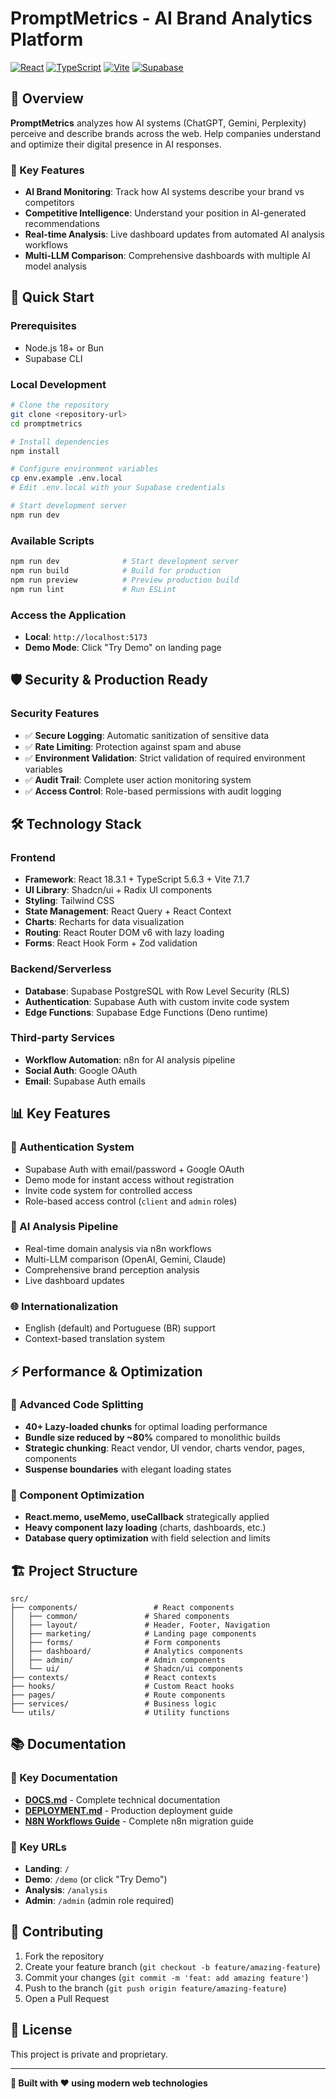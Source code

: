# PromptMetrics - AI Brand Analytics Platform

[![React](https://img.shields.io/badge/React-18.3.1-blue.svg)](https://reactjs.org/)
[![TypeScript](https://img.shields.io/badge/TypeScript-5.6.3-blue.svg)](https://www.typescriptlang.org/)
[![Vite](https://img.shields.io/badge/Vite-7.1.7-646CFF.svg)](https://vitejs.dev/)
[![Supabase](https://img.shields.io/badge/Supabase-2.58.0-green.svg)](https://supabase.com)

## 🌟 Overview

**PromptMetrics** analyzes how AI systems (ChatGPT, Gemini, Perplexity) perceive and describe brands across the web. Help companies understand and optimize their digital presence in AI responses.

### 🎯 Key Features
- **AI Brand Monitoring**: Track how AI systems describe your brand vs competitors
- **Competitive Intelligence**: Understand your position in AI-generated recommendations
- **Real-time Analysis**: Live dashboard updates from automated AI analysis workflows
- **Multi-LLM Comparison**: Comprehensive dashboards with multiple AI model analysis

## 🚀 Quick Start

### Prerequisites
- Node.js 18+ or Bun
- Supabase CLI

### Local Development

```bash
# Clone the repository
git clone <repository-url>
cd promptmetrics

# Install dependencies
npm install

# Configure environment variables
cp env.example .env.local
# Edit .env.local with your Supabase credentials

# Start development server
npm run dev
```

### Available Scripts

```bash
npm run dev              # Start development server
npm run build            # Build for production
npm run preview          # Preview production build
npm run lint             # Run ESLint
```

### Access the Application
- **Local**: `http://localhost:5173`
- **Demo Mode**: Click "Try Demo" on landing page

## 🛡️ Security & Production Ready

### Security Features
- ✅ **Secure Logging**: Automatic sanitization of sensitive data
- ✅ **Rate Limiting**: Protection against spam and abuse
- ✅ **Environment Validation**: Strict validation of required environment variables
- ✅ **Audit Trail**: Complete user action monitoring system
- ✅ **Access Control**: Role-based permissions with audit logging

## 🛠 Technology Stack

### Frontend
- **Framework**: React 18.3.1 + TypeScript 5.6.3 + Vite 7.1.7
- **UI Library**: Shadcn/ui + Radix UI components
- **Styling**: Tailwind CSS
- **State Management**: React Query + React Context
- **Charts**: Recharts for data visualization
- **Routing**: React Router DOM v6 with lazy loading
- **Forms**: React Hook Form + Zod validation

### Backend/Serverless
- **Database**: Supabase PostgreSQL with Row Level Security (RLS)
- **Authentication**: Supabase Auth with custom invite code system
- **Edge Functions**: Supabase Edge Functions (Deno runtime)

### Third-party Services
- **Workflow Automation**: n8n for AI analysis pipeline
- **Social Auth**: Google OAuth
- **Email**: Supabase Auth emails

## 📊 Key Features

### 🔐 Authentication System
- Supabase Auth with email/password + Google OAuth
- Demo mode for instant access without registration
- Invite code system for controlled access
- Role-based access control (`client` and `admin` roles)

### 🤖 AI Analysis Pipeline
- Real-time domain analysis via n8n workflows
- Multi-LLM comparison (OpenAI, Gemini, Claude)
- Comprehensive brand perception analysis
- Live dashboard updates

### 🌐 Internationalization
- English (default) and Portuguese (BR) support
- Context-based translation system

## ⚡ Performance & Optimization

### 🚀 Advanced Code Splitting
- **40+ Lazy-loaded chunks** for optimal loading performance
- **Bundle size reduced by ~80%** compared to monolithic builds
- **Strategic chunking**: React vendor, UI vendor, charts vendor, pages, components
- **Suspense boundaries** with elegant loading states

### 🎯 Component Optimization
- **React.memo, useMemo, useCallback** strategically applied
- **Heavy component lazy loading** (charts, dashboards, etc.)
- **Database query optimization** with field selection and limits

## 🏗 Project Structure

```
src/
├── components/                 # React components
│   ├── common/               # Shared components
│   ├── layout/               # Header, Footer, Navigation
│   ├── marketing/            # Landing page components
│   ├── forms/                # Form components
│   ├── dashboard/            # Analytics components
│   ├── admin/                # Admin components
│   └── ui/                   # Shadcn/ui components
├── contexts/                 # React contexts
├── hooks/                    # Custom React hooks
├── pages/                    # Route components
├── services/                 # Business logic
└── utils/                    # Utility functions
```

## 📚 Documentation

### 📖 Key Documentation
- **[DOCS.md](docs/DOCS.md)** - Complete technical documentation
- **[DEPLOYMENT.md](docs/DEPLOYMENT.md)** - Production deployment guide
- **[N8N Workflows Guide](docs/N8N-WORKFLOWS-README.md)** - Complete n8n migration guide

### 🔗 Key URLs
- **Landing**: `/`
- **Demo**: `/demo` (or click "Try Demo")
- **Analysis**: `/analysis`
- **Admin**: `/admin` (admin role required)

## 🤝 Contributing

1. Fork the repository
2. Create your feature branch (`git checkout -b feature/amazing-feature`)
3. Commit your changes (`git commit -m 'feat: add amazing feature'`)
4. Push to the branch (`git push origin feature/amazing-feature`)
5. Open a Pull Request

## 📄 License

This project is private and proprietary.

---

**🌟 Built with ❤️ using modern web technologies**
